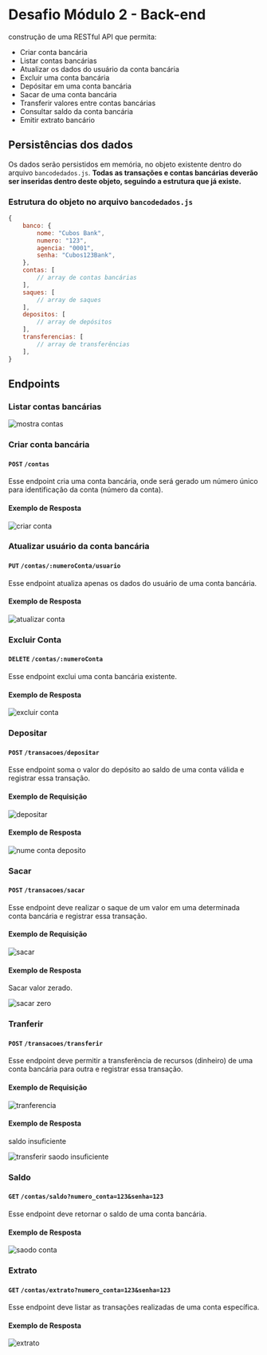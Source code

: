 # Desafio Módulo 2 - Back-end

construção de uma RESTful API que permita:

-   Criar conta bancária
-   Listar contas bancárias
-   Atualizar os dados do usuário da conta bancária
-   Excluir uma conta bancária
-   Depósitar em uma conta bancária
-   Sacar de uma conta bancária
-   Transferir valores entre contas bancárias
-   Consultar saldo da conta bancária
-   Emitir extrato bancário

## Persistências dos dados

Os dados serão persistidos em memória, no objeto existente dentro do arquivo `bancodedados.js`. **Todas as transações e contas bancárias deverão ser inseridas dentro deste objeto, seguindo a estrutura que já existe.**

### Estrutura do objeto no arquivo `bancodedados.js`

```javascript
{
    banco: {
        nome: "Cubos Bank",
        numero: "123",
        agencia: "0001",
        senha: "Cubos123Bank",
    },
    contas: [
        // array de contas bancárias
    ],
    saques: [
        // array de saques
    ],
    depositos: [
        // array de depósitos
    ],
    transferencias: [
        // array de transferências
    ],
}
```
## Endpoints

### Listar contas bancárias

![mostra contas](https://user-images.githubusercontent.com/12173011/222998346-c3de553c-47be-4dec-a193-6292a2784ab7.png)

### Criar conta bancária

#### `POST` `/contas`

Esse endpoint  cria uma conta bancária, onde será gerado um número único para identificação da conta (número da conta).

#### Exemplo de Resposta


![criar conta](https://user-images.githubusercontent.com/12173011/222998581-e90fd31d-1514-42ee-b846-b87839f3f1dd.png)

### Atualizar usuário da conta bancária

#### `PUT` `/contas/:numeroConta/usuario`

Esse endpoint atualiza apenas os dados do usuário de uma conta bancária.

#### Exemplo de Resposta

![atualizar conta](https://user-images.githubusercontent.com/12173011/222999026-1e73be12-dcaf-4c0d-94b2-9cbb2d5883f1.png)


### Excluir Conta

#### `DELETE` `/contas/:numeroConta`

Esse endpoint exclui uma conta bancária existente.


#### Exemplo de Resposta

![excluir conta](https://user-images.githubusercontent.com/12173011/222999167-97797c96-2d4d-404e-9454-93bc8d23a3dc.png)


### Depositar

#### `POST` `/transacoes/depositar`

Esse endpoint soma o valor do depósito ao saldo de uma conta válida e registrar essa transação.

#### Exemplo de Requisição

![depositar](https://user-images.githubusercontent.com/12173011/222999302-cea8f32e-5b2e-46fe-9cfd-788889d67a83.png)

#### Exemplo de Resposta

![nume conta deposito](https://user-images.githubusercontent.com/12173011/222999681-6a4466b6-abd8-478d-948e-59c7c8734180.png)

### Sacar

#### `POST` `/transacoes/sacar`

Esse endpoint deve realizar o saque de um valor em uma determinada conta bancária e registrar essa transação.


#### Exemplo de Requisição


![sacar](https://user-images.githubusercontent.com/12173011/222999788-2f001a68-6e36-4b25-8484-f34728f36c7a.png)

#### Exemplo de Resposta

Sacar valor zerado.

![sacar zero](https://user-images.githubusercontent.com/12173011/222999948-565d7fba-0ce4-40ee-b321-dea46c40c292.png)

### Tranferir

#### `POST` `/transacoes/transferir`

Esse endpoint deve permitir a transferência de recursos (dinheiro) de uma conta bancária para outra e registrar essa transação.


#### Exemplo de Requisição

![tranferencia](https://user-images.githubusercontent.com/12173011/223000616-399c9f68-1b7c-42e2-9b72-4340a5114fe3.png)


#### Exemplo de Resposta

saldo insuficiente

![transferir saodo insuficiente](https://user-images.githubusercontent.com/12173011/223000333-17901a54-0f17-4f4f-92e8-369c61abc1ef.png)

### Saldo

#### `GET` `/contas/saldo?numero_conta=123&senha=123`

Esse endpoint deve retornar o saldo de uma conta bancária.



#### Exemplo de Resposta

![saodo conta](https://user-images.githubusercontent.com/12173011/223000700-d6be25d5-57cc-4d1a-8912-3ec5862eb7b8.png)

### Extrato

#### `GET` `/contas/extrato?numero_conta=123&senha=123`

Esse endpoint deve listar as transações realizadas de uma conta específica.


#### Exemplo de Resposta

![extrato](https://user-images.githubusercontent.com/12173011/223000764-5b03810c-c876-4473-bf37-a03324b21780.png)


